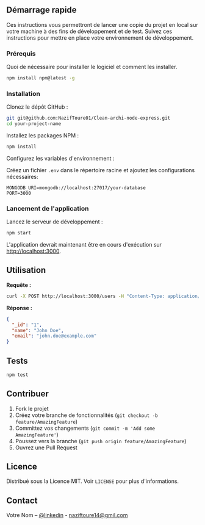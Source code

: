

## Démarrage rapide

Ces instructions vous permettront de lancer une copie du projet en local sur votre machine à des fins de développement et de test. Suivez ces instructions pour mettre en place votre environnement de développement.

### Prérequis

Quoi de nécessaire pour installer le logiciel et comment les installer.

```bash
npm install npm@latest -g
```

### Installation

Clonez le dépôt GitHub :

```bash
git git@github.com:NazifToure01/Clean-archi-node-express.git
cd your-project-name
```

Installez les packages NPM :

```bash
npm install
```

Configurez les variables d'environnement :

Créez un fichier `.env` dans le répertoire racine et ajoutez les configurations nécessaires:

```plaintext
MONGODB_URI=mongodb://localhost:27017/your-database
PORT=3000
```

### Lancement de l'application

Lancez le serveur de développement :

```bash
npm start
```

L'application devrait maintenant être en cours d'exécution sur [http://localhost:3000](http://localhost:3000).

## Utilisation

**Requête :**

```bash
curl -X POST http://localhost:3000/users -H "Content-Type: application/json" -d '{"name":"John Doe", "email":"john.doe@example.com"}'
```

**Réponse :**

```json
{
  "_id": "1",
  "name": "John Doe",
  "email": "john.doe@example.com"
}
```

## Tests

```bash
npm test
```

## Contribuer

1. Fork le projet
2. Créez votre branche de fonctionnalités (`git checkout -b feature/AmazingFeature`)
3. Committez vos changements (`git commit -m 'Add some AmazingFeature'`)
4. Poussez vers la branche (`git push origin feature/AmazingFeature`)
5. Ouvrez une Pull Request

## Licence

Distribué sous la Licence MIT. Voir `LICENSE` pour plus d'informations.

## Contact

Votre Nom – [@linkedin](https://www.linkedin.com/in/nazif-toure) - naziftoure14@gmil.com


